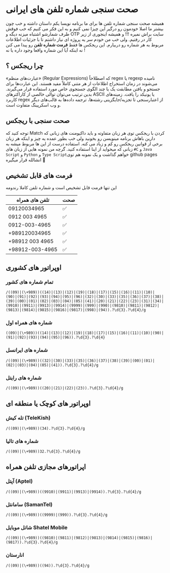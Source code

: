 # صحت سنجی شماره تلفن های ایرانی
همیشه صحت سنجی شماره تلفن ها برای ما برنامه نویسا یکم داستان داشته و خب چون بیشتر ما اصلا خودمون رو درگیر این چیزا نمی کنیم و به این فکر می کنیم که خب فوقش طرف شمارشو اشتباه میزنه دیگه و OTP سایت براش نمیره !!!
و همیشه اینجوری از زیر کار در رفتیم. ولی خب من خودم سر یه پروژه ای نیاز داشتم تا با جزئیات اطلاعات مربوط به هر شماره رو دربیارم. این ریجکس ها فقط __فرمت شماره تلفن__ رو پیدا می کنن نه اینکه آیا این شماره واقعا وجود داره یا نه !  




## چرا ریجکس ؟ 
«عبارت‌های منظم» (Regular Expressions) که اصطلاحاً regex یا regexp نامیده می‌شوند در زمان استخراج اطلاعات از هر متنی کاملاً مفید هستند. این عبارت‌ها برای جستجو و یافتن مطابقت یک یا چند الگوی جستجوی خاص مورد استفاده قرار می‌گیرند. بدین ترتیب می‌توان توالی خالصی از کاراکترهای ASCII یا یونیکد را یافت. زمینه‌های کاربرد regex از اعتبارسنجی تا تجزیه/جایگزینی رشته‌ها، ترجمه داده‌ها به قالب‌های دیگر و وب اسکرپینگ متفاوت است.  

## صحت سنجی با ریجکس
توجه کنید که Match کردن با ریجکس توی هر زبان متفاوته و باید داکیومنت های زبانی که دارین باهاش برنامه مینویسن رو بخونید ولی خب بطور عمده یه چیز و اینکه هر زبان برخی از قوانین ریجکس رو کم و زیاد می کنه. استفاده درست از این ها مربوط میشه به زبانی که میخواید از اینا استفاده کنید. گرچه من نمونه هایی از زبان های `#C` و `Java Script` و `Python` و `Type Script`خواهم گذاشت و یک نمونه هم توی github pages انشالله قرار میگیره 💪  


## فرمت های قابل تشخیص

این تنها فرمت قابل تشخیص است و شماره تلفن کاملا رندومه

| تلفن های همراه | صحت | 
|---|---|
| 09120034965 | ✅ |
| 0912 003 4965 | ✅ |
| 0912-003-4965 | ✅ |
| +989120034965 | ✅ |
| +98912 003 4965 | ✅ |
| +98912-003-4965 | ✅ |

## اوپراتور های کشوری

### تمام شماره های کشور
```regex
/((09)|(\+989))((14)|(13)|(12)|(19)|(18)|(17)|(15)|(16)|(11)|(10)|(90)|(91)|(92)|(93)|(94)|(95)|(96)|(32)|(30)|(33)|(35)|(36)|(37)|(38)|(39)|(00)|(01)|(02)|(03)|(04)|(05)|(41)|(20)|(21)|(22)|(23)|(31)|(34)|(9910)|(9911)|(9913)|(9914)|(9999)|(999)|(990)|(9810)|(9811)|(9812)|(9813)|(9814)|(9815)|(9816)|(9817)|(998)|(94)).?\d{3}.?\d{4}/g
```  

### شماره های همراه اول
```regex
((09)|(\+989))((14)|(13)|(12)|(19)|(18)|(17)|(15)|(16)|(11)|(10)|(90)|(91)|(92)|(93)|(94)|(95)|(96)).?\d{3}.?\d{4}
```  

### شماره های ایرانسل
```regex
/((09)|(\+989))((32)|(30)|(33)|(35)|(36)|(37)|(38)|(39)|(00)|(01)|(02)|(03)|(04)|(05)|(41)).?\d{3}.?\d{4}/g
``` 

### شماره های رایتل
```regex
/((09)|(\+989))((20)|(21)|(22)|(23)).?\d{3}.?\d{4}/g
```  

## اوپراتور های کوچک یا منطقه ای

### تله کیش (TeleKish)
```regex
/((09)|(\+989))(34).?\d{3}.?\d{4}/g
```  

### شماره های تالیا
```regex
/((09)|(\+989))32.?\d{3}.?\d{4}/g
```  

## اپراتورهای مجازی تلفن همراه

### آپتل (Aptel)
```regex
/((09)|(\+989))((9910)|(9911)|(9913)|(9914)).?\d{3}.?\d{4}/g
```  

### سامانتل (SamanTel)
```regex
/((09)|(\+989))((9999)|(999)).?\d{3}.?\d{4}/g
```  

### شاتل موبایل Shatel Mobile
```regex
/((09)|(\+989))((9810)|(9811)|(9812)|(9813)|(9814)|(9815)|(9816)|(9817)).?\d{3}.?\d{4}/g
```  

### انارستان
```regex
/((09)|(\+989))((94)).?\d{3}.?\d{4}/g
```  


